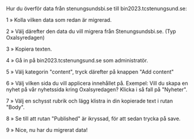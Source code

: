 Hur du överför data från stenungsundsbi.se till bin2023.tcstenungsund.se:

1 » Kolla vilken data som redan är migrerad.

2 » Välj därefter den data du vill migrera från Stenungsundsbi.se. (Typ Oxalsyredagen)

3 » Kopiera texten. 

4 » Gå in på bin2023.tcstenungsund.se som administratör.

5 » Välj kategorin "content", tryck därefter på knappen "Add content"

6 » Välj vilken sida du vill applicera innehållet på. Exempel: Vill du skapa en nyhet på vår nyhetssida kring Oxalsyredagen? Klicka i så fall på "Nyheter".

7 » Välj en schysst rubrik och lägg klistra in din kopierade text i rutan "Body".

8 » Se till att rutan "Published" är ikryssad, för att sedan trycka på save.

9 » Nice, nu har du migrerat data! 
